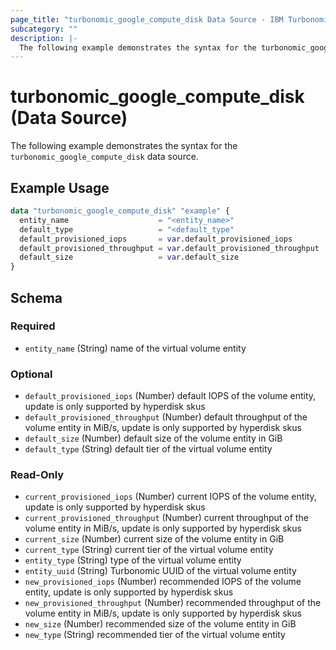 ```yaml
---
page_title: "turbonomic_google_compute_disk Data Source - IBM Turbonomic"
subcategory: ""
description: |-
  The following example demonstrates the syntax for the turbonomic_google_compute_disk data source.
---
```


# turbonomic_google_compute_disk (Data Source)

The following example demonstrates the syntax for the `turbonomic_google_compute_disk` data source.

## Example Usage

```terraform
data "turbonomic_google_compute_disk" "example" {
  entity_name                    = "<entity_name>"
  default_type                   = "<default_type"
  default_provisioned_iops       = var.default_provisioned_iops
  default_provisioned_throughput = var.default_provisioned_throughput
  default_size                   = var.default_size
}
```
<!-- schema generated by tfplugindocs -->
## Schema

### Required

- `entity_name` (String) name of the virtual volume entity

### Optional

- `default_provisioned_iops` (Number) default IOPS of the volume entity, update is only supported by hyperdisk skus
- `default_provisioned_throughput` (Number) default throughput of the volume entity in MiB/s, update is only supported by hyperdisk skus
- `default_size` (Number) default size of the volume entity in GiB
- `default_type` (String) default tier of the virtual volume entity

### Read-Only

- `current_provisioned_iops` (Number) current IOPS of the volume entity, update is only supported by hyperdisk skus
- `current_provisioned_throughput` (Number) current throughput of the volume entity in MiB/s, update is only supported by hyperdisk skus
- `current_size` (Number) current size of the volume entity in GiB
- `current_type` (String) current tier of the virtual volume entity
- `entity_type` (String) type of the virtual volume entity
- `entity_uuid` (String) Turbonomic UUID of the virtual volume entity
- `new_provisioned_iops` (Number) recommended IOPS of the volume entity, update is only supported by hyperdisk skus
- `new_provisioned_throughput` (Number) recommended throughput of the volume entity in MiB/s, update is only supported by hyperdisk skus
- `new_size` (Number) recommended size of the volume entity in GiB
- `new_type` (String) recommended tier of the virtual volume entity
